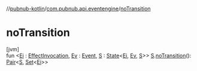 //[pubnub-kotlin](../../index.md)/[com.pubnub.api.eventengine](index.md)/[noTransition](no-transition.md)

# noTransition

[jvm]\
fun &lt;[Ei](no-transition.md) : [EffectInvocation](-effect-invocation/index.md), [Ev](no-transition.md) : [Event](-event/index.md), [S](no-transition.md) : [State](-state/index.md)&lt;[Ei](no-transition.md), [Ev](no-transition.md), [S](no-transition.md)&gt;&gt; [S](no-transition.md).[noTransition](no-transition.md)(): [Pair](https://kotlinlang.org/api/latest/jvm/stdlib/kotlin/-pair/index.html)&lt;[S](no-transition.md), [Set](https://kotlinlang.org/api/latest/jvm/stdlib/kotlin.collections/-set/index.html)&lt;[Ei](no-transition.md)&gt;&gt;
